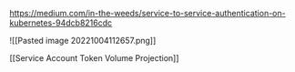 https://medium.com/in-the-weeds/service-to-service-authentication-on-kubernetes-94dcb8216cdc

![[Pasted image 20221004112657.png]]

[[Service Account Token Volume Projection]]